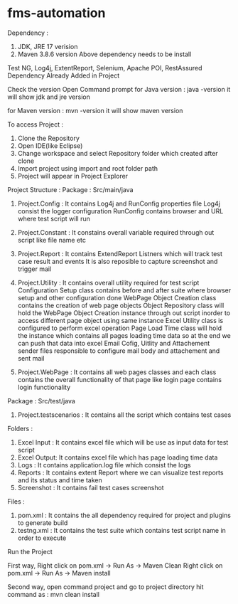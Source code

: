 # fms-automation

Dependency :
1. JDK, JRE 17 verision
2. Maven 3.8.6 version
Above dependency needs to be install 


Test NG, Log4j, ExtentReport, Selenium, Apache POI, RestAssured Dependency Already Added in Project 


Check the version 
Open Command prompt 
for Java version : java -version
it will show jdk and jre version

for Maven version : mvn -version
it will show maven version


To access Project :
1. Clone the Repository
2. Open IDE(like Eclipse)
3. Change workspace and select Repository folder which created after clone
4. Import project using import and root folder path
5. Project will appear in Project Explorer


Project Structure : 
Package : Src/main/java 
1. Project.Config : It contains Log4j and RunConfig properties file
                    Log4j consist the logger configuration
                    RunConfig contains browser and URL where test script will run
                    
2. Project.Constant : It constains overall variable required through out script
                      like file name etc
                      
3. Project.Report : It contains ExtendReport Listners which will track test case result and events
                    It is also reposible to capture screenshot and trigger mail
                    
4. Project.Utility : It contains overall utility required for test script
                     Configuration Setup class contains before and after suite where browser setup and other configuration done
                     WebPage Object Creation class contains the creation of web page objects
                     Object Repository class will hold the WebPage Object Creation instance through out script inorder to access different page object using same instance
                     Excel Utility class is configured to perform excel operation
                     Page Load Time class will hold the instance which contains all pages loading time data so at the end we can push that data into excel
                     Email Cofig, Uitlity and Attachement sender files responsible to configure mail body and attachement and sent mail
                     
5. Project.WebPage : It contains all web pages classes and each class contains the overall functionality of that page
                     like login page contains login functionality
                     
    
Package : Src/test/java    
1. Project.testscenarios : It contains all the script which contains test cases

Folders :
1. Excel Input : It contains excel file which will be use as input data for test script
2. Excel Output: It contains excel file which has page loading time data
3. Logs        : It contains application.log file which consist the logs 
4. Reports     : It contains extent Report where we can visualize test reports and its status and time taken
5. Screenshot  : It contains fail test cases screenshot


Files :
1. pom.xml    : It contains the all dependency required for project and plugins to generate build
2. testng.xml : It contains the test suite which contains test script name in order to execute


Run the Project

First way, Right click on pom.xml -> Run As -> Maven Clean
           Right click on pom.xml -> Run As -> Maven install

Second way, open command project and go to project directory
           hit command as :  mvn clean install
